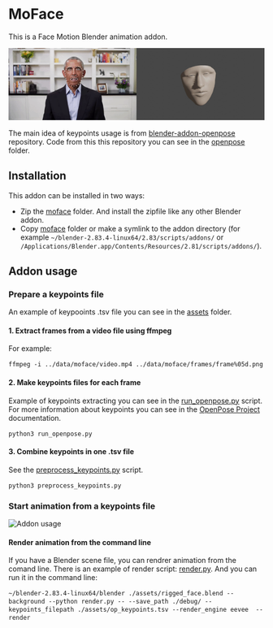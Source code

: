 # MoFace

This is a Face Motion Blender animation addon.

![Obama example](./demo/obama.gif)

The main idea of keypoints usage is from [blender-addon-openpose](https://gitlab.com/sat-metalab/blender-addon-openpose) repository. Code from this this repository you can see in the [openpose](./openpose) folder.

## Installation

This addon can be installed in two ways:

* Zip the [moface](./moface) folder. And install the zipfile like any other Blender addon.
* Copy [moface](./moface) folder or make a symlink to the addon directory (for example `~/blender-2.83.4-linux64/2.83/scripts/addons/` or `/Applications/Blender.app/Contents/Resources/2.81/scripts/addons/`).

## Addon usage

### Prepare a keypoints file

An example of keypooints .tsv file you can see in the [assets](./assets) folder.

#### 1. Extract frames from a video file using ffmpeg

For example:

```
ffmpeg -i ../data/moface/video.mp4 ../data/moface/frames/frame%05d.png
```

#### 2. Make keypoints files for each frame

Example of keypoints extracting you can see in the [run_openpose.py](run_openpose.py) script. For more information about keypoints you can see in the [OpenPose Project](https://github.com/CMU-Perceptual-Computing-Lab/openpose) documentation.

```
python3 run_openpose.py
```

#### 3. Combine keypoints in one .tsv file

See the [preprocess_keypoints.py](preprocess_keypoints.py) script.

```
python3 preprocess_keypoints.py
```

### Start animation from a keypoints file

![Addon usage](./demo/usage.gif)

#### Render animation from the command line

If you have a Blender scene file, you can rendrer animation from the comand line. There is an example of render script: [render.py](render.py). And you can run it in the command line:

```
~/blender-2.83.4-linux64/blender ./assets/rigged_face.blend --background --python render.py -- --save_path ./debug/ --keypoints_filepath ./assets/op_keypoints.tsv --render_engine eevee  --render
```
